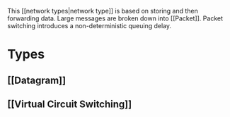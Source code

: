 This [[network types|network type]] is based on storing and then forwarding data. Large messages are broken down into [[Packet]]. Packet switching introduces a non-deterministic queuing delay.

# Types
## [[Datagram]]
## [[Virtual Circuit Switching]]